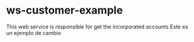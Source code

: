 # ws-customer-example
This web service is responsible for get the incorporated accounts
Este es un ejemplo de cambio
